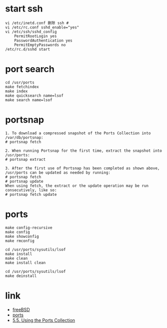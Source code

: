 # start ssh
```shell
vi /etc/inetd.conf 删除 ssh #
vi /etc/rc.conf sshd_enable="yes"
vi /etc/ssh/sshd_config
    PermitRootLogin yes
    PasswordAuthentication yes
    PermitEmptyPasswords no
/etc/rc.d/sshd start
```

# port search
```shell
cd /usr/ports
make fetchindex
make index
make quicksearch name=lsof
make search name=lsof
```

# portsnap
```shell
1. To download a compressed snapshot of the Ports Collection into /var/db/portsnap:
# portsnap fetch

2. When running Portsnap for the first time, extract the snapshot into /usr/ports:
# portsnap extract

3. After the first use of Portsnap has been completed as shown above, /usr/ports can be updated as needed by running:
# portsnap fetch
# portsnap update
When using fetch, the extract or the update operation may be run consecutively, like so:
# portsnap fetch update
```

# ports
```shell
make config-recursive
make config
make showconfig
make rmconfig

cd /usr/ports/sysutils/lsof
make install
make clean
make install clean

cd /usr/ports/sysutils/lsof
make deinstall
```

# link
- [freeBSD](http://www.freebsd.org/)
- [ports](http://www.freebsd.org/ports/)
- [5.5. Using the Ports Collection](http://www.freebsd.org/doc/en_US.ISO8859-1/books/handbook/ports-using.html)
